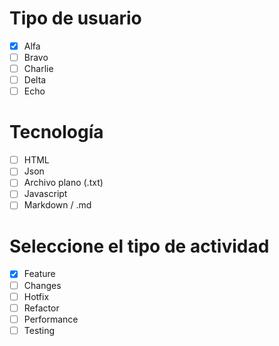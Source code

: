 # Tipo de usuario
- [x] Alfa
- [ ] Bravo
- [ ] Charlie
- [ ] Delta
- [ ] Echo

# Tecnología
- [ ] HTML
- [ ] Json
- [ ] Archivo plano (.txt)
- [ ] Javascript
- [ ] Markdown / .md
      
# Seleccione el tipo de actividad
- [x] Feature
- [ ] Changes
- [ ] Hotfix
- [ ] Refactor
- [ ] Performance
- [ ] Testing
